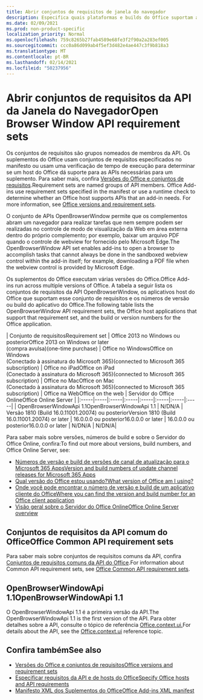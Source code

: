 ```yaml
---
title: Abrir conjuntos de requisitos de janela do navegador
description: Especifica quais plataformas e builds do Office suportam a API openBrowserWindow.
ms.date: 02/09/2021
ms.prod: non-product-specific
localization_priority: Normal
ms.openlocfilehash: 759c8265b27fab4589e68fe3f2f90a2a283ef005
ms.sourcegitcommit: ccc0a86d099ab4f5ef3d482e4ae447c3f9b818a3
ms.translationtype: MT
ms.contentlocale: pt-BR
ms.lasthandoff: 02/14/2021
ms.locfileid: "50237956"
---
```

# <a name="open-browser-window-api-requirement-sets"></a><span data-ttu-id="0eef6-103">Abrir conjuntos de requisitos da API da Janela do Navegador</span><span class="sxs-lookup"><span data-stu-id="0eef6-103">Open Browser Window API requirement sets</span></span>

<span data-ttu-id="0eef6-p101">Os conjuntos de requisitos são grupos nomeados de membros da API. Os suplementos do Office usam conjuntos de requisitos especificados no manifesto ou usam uma verificação de tempo de execução para determinar se um host do Office dá suporte para as APIs necessárias para um suplemento. Para saber mais, confira [Versões do Office e conjuntos de requisitos](../../develop/office-versions-and-requirement-sets.md).</span><span class="sxs-lookup"><span data-stu-id="0eef6-p101">Requirement sets are named groups of API members. Office Add-ins use requirement sets specified in the manifest or use a runtime check to determine whether an Office host supports APIs that an add-in needs. For more information, see [Office versions and requirement sets](../../develop/office-versions-and-requirement-sets.md).</span></span>

<span data-ttu-id="0eef6-107">O conjunto de APIs OpenBrowserWindow permite que os complementos abram um navegador para realizar tarefas que nem sempre podem ser realizadas no controle de modo de visualização da Web em área externa dentro do próprio complemento; por exemplo, baixar um arquivo PDF quando o controle de webview for fornecido pelo Microsoft Edge.</span><span class="sxs-lookup"><span data-stu-id="0eef6-107">The OpenBrowserWindow API set enables add-ins to open a browser to accomplish tasks that cannot always be done in the sandboxed webview control within the add-in itself; for example, downloading a PDF file when the webview control is provided by Microsoft Edge.</span></span>

<span data-ttu-id="0eef6-108">Os suplementos do Office executam várias versões do Office.</span><span class="sxs-lookup"><span data-stu-id="0eef6-108">Office Add-ins run across multiple versions of Office.</span></span> <span data-ttu-id="0eef6-109">A tabela a seguir lista os conjuntos de requisitos da API OpenBrowserWindow, os aplicativos host do Office que suportam esse conjunto de requisitos e os números de versão ou build do aplicativo do Office.</span><span class="sxs-lookup"><span data-stu-id="0eef6-109">The following table lists the OpenBrowserWindow API requirement sets, the Office host applications that support that requirement set, and the build or version numbers for the Office application.</span></span>

|  <span data-ttu-id="0eef6-110">Conjunto de requisitos</span><span class="sxs-lookup"><span data-stu-id="0eef6-110">Requirement set</span></span>  | <span data-ttu-id="0eef6-111">Office 2013 no Windows ou posterior</span><span class="sxs-lookup"><span data-stu-id="0eef6-111">Office 2013 on Windows or later</span></span><br><span data-ttu-id="0eef6-112">(compra avulsa)</span><span class="sxs-lookup"><span data-stu-id="0eef6-112">(one-time purchase)</span></span> | <span data-ttu-id="0eef6-113">Office no Windows</span><span class="sxs-lookup"><span data-stu-id="0eef6-113">Office on Windows</span></span><br><span data-ttu-id="0eef6-114">(Conectado à assinatura do Microsoft 365)</span><span class="sxs-lookup"><span data-stu-id="0eef6-114">(connected to Microsoft 365 subscription)</span></span> |  <span data-ttu-id="0eef6-115">Office no iPad</span><span class="sxs-lookup"><span data-stu-id="0eef6-115">Office on iPad</span></span><br><span data-ttu-id="0eef6-116">(Conectado à assinatura do Microsoft 365)</span><span class="sxs-lookup"><span data-stu-id="0eef6-116">(connected to Microsoft 365 subscription)</span></span>  |  <span data-ttu-id="0eef6-117">Office no Mac</span><span class="sxs-lookup"><span data-stu-id="0eef6-117">Office on Mac</span></span><br><span data-ttu-id="0eef6-118">(Conectado à assinatura do Microsoft 365)</span><span class="sxs-lookup"><span data-stu-id="0eef6-118">(connected to Microsoft 365 subscription)</span></span>  | <span data-ttu-id="0eef6-119">Office na Web</span><span class="sxs-lookup"><span data-stu-id="0eef6-119">Office on the web</span></span>  |  <span data-ttu-id="0eef6-120">Servidor do Office Online</span><span class="sxs-lookup"><span data-stu-id="0eef6-120">Office Online Server</span></span>  |
|:-----|-----|:-----|:-----|:-----|:-----|:-----|:-----|
| <span data-ttu-id="0eef6-121">OpenBrowserWindowApi 1.1</span><span class="sxs-lookup"><span data-stu-id="0eef6-121">OpenBrowserWindowApi 1.1</span></span>  | <span data-ttu-id="0eef6-122">N/D</span><span class="sxs-lookup"><span data-stu-id="0eef6-122">N/A</span></span> | <span data-ttu-id="0eef6-123">Versão 1810 (Build 16.0.11001.20074) ou posterior</span><span class="sxs-lookup"><span data-stu-id="0eef6-123">Version 1810 (Build 16.0.11001.20074) or later</span></span> | <span data-ttu-id="0eef6-124">16.0.0.0 ou posterior</span><span class="sxs-lookup"><span data-stu-id="0eef6-124">16.0.0.0 or later</span></span> | <span data-ttu-id="0eef6-125">16.0.0.0 ou posterior</span><span class="sxs-lookup"><span data-stu-id="0eef6-125">16.0.0.0 or later</span></span> | <span data-ttu-id="0eef6-126">N/D</span><span class="sxs-lookup"><span data-stu-id="0eef6-126">N/A</span></span> | <span data-ttu-id="0eef6-127">N/D</span><span class="sxs-lookup"><span data-stu-id="0eef6-127">N/A</span></span>|

<span data-ttu-id="0eef6-128">Para saber mais sobre versões, números de build e sobre o Servidor do Office Online, confira:</span><span class="sxs-lookup"><span data-stu-id="0eef6-128">To find out more about versions, build numbers, and Office Online Server, see:</span></span>

- [<span data-ttu-id="0eef6-129">Números de versão e build de versões de canal de atualização para o Microsoft 365 Apps</span><span class="sxs-lookup"><span data-stu-id="0eef6-129">Version and build numbers of update channel releases for Microsoft 365 Apps</span></span>](/officeupdates/update-history-microsoft365-apps-by-date)
- [<span data-ttu-id="0eef6-130">Qual versão do Office estou usando?</span><span class="sxs-lookup"><span data-stu-id="0eef6-130">What version of Office am I using?</span></span>](https://support.office.com/article/What-version-of-Office-am-I-using-932788b8-a3ce-44bf-bb09-e334518b8b19)
- [<span data-ttu-id="0eef6-131">Onde você pode encontrar o número de versão e build de um aplicativo cliente do Office</span><span class="sxs-lookup"><span data-stu-id="0eef6-131">Where you can find the version and build number for an Office client application</span></span>](https://support.office.com/article/version-and-build-numbers-of-update-channel-releases-ae942449-1fca-4484-898b-a933ea23def7)
- [<span data-ttu-id="0eef6-132">Visão geral sobre o Servidor do Office Online</span><span class="sxs-lookup"><span data-stu-id="0eef6-132">Office Online Server overview</span></span>](/officeonlineserver/office-online-server-overview)

## <a name="office-common-api-requirement-sets"></a><span data-ttu-id="0eef6-133">Conjuntos de requisitos da API comum do Office</span><span class="sxs-lookup"><span data-stu-id="0eef6-133">Office Common API requirement sets</span></span>

<span data-ttu-id="0eef6-134">Para saber mais sobre conjuntos de requisitos comuns da API, confira [Conjuntos de requisitos comuns da API do Office](office-add-in-requirement-sets.md).</span><span class="sxs-lookup"><span data-stu-id="0eef6-134">For information about Common API requirement sets, see [Office Common API requirement sets](office-add-in-requirement-sets.md).</span></span>

## <a name="openbrowserwindowapi-11"></a><span data-ttu-id="0eef6-135">OpenBrowserWindowApi 1.1</span><span class="sxs-lookup"><span data-stu-id="0eef6-135">OpenBrowserWindowApi 1.1</span></span>

<span data-ttu-id="0eef6-136">O OpenBrowserWindowApi 1.1 é a primeira versão da API.</span><span class="sxs-lookup"><span data-stu-id="0eef6-136">The OpenBrowserWindowApi 1.1 is the first version of the API.</span></span> <span data-ttu-id="0eef6-137">Para obter detalhes sobre a API, consulte o tópico de referência [Office.context.ui.](/javascript/api/office/office.context#ui)</span><span class="sxs-lookup"><span data-stu-id="0eef6-137">For details about the API, see the [Office.context.ui](/javascript/api/office/office.context#ui) reference topic.</span></span>

## <a name="see-also"></a><span data-ttu-id="0eef6-138">Confira também</span><span class="sxs-lookup"><span data-stu-id="0eef6-138">See also</span></span>

- [<span data-ttu-id="0eef6-139">Versões do Office e conjuntos de requisitos</span><span class="sxs-lookup"><span data-stu-id="0eef6-139">Office versions and requirement sets</span></span>](../../develop/office-versions-and-requirement-sets.md)
- [<span data-ttu-id="0eef6-140">Especificar requisitos da API e de hosts do Office</span><span class="sxs-lookup"><span data-stu-id="0eef6-140">Specify Office hosts and API requirements</span></span>](../../develop/specify-office-hosts-and-api-requirements.md)
- [<span data-ttu-id="0eef6-141">Manifesto XML dos Suplementos do Office</span><span class="sxs-lookup"><span data-stu-id="0eef6-141">Office Add-ins XML manifest</span></span>](../../develop/add-in-manifests.md)
